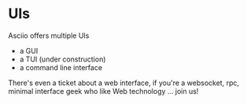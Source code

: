 # UIs

Asciio offers multiple UIs

- a GUI
- a TUI (under construction)
- a command line interface

There's even a ticket about a web interface, if you're a websocket, rpc, minimal interface geek who like Web technology ... join us!

